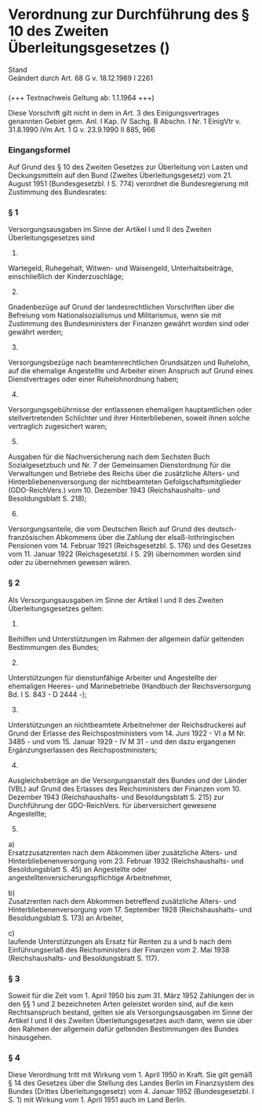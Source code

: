 Verordnung zur Durchführung des § 10 des Zweiten Überleitungsgesetzes ()
========================================================================

Stand  
Geändert durch Art. 68 G v. 18.12.1989 I 2261

### 

(+++ Textnachweis Geltung ab: 1.1.1964 +++)

Diese Vorschrift gilt nicht in dem in Art. 3 des Einigungsvertrages genannten Gebiet gem. Anl. I Kap. IV Sachg. B Abschn. I Nr. 1 EinigVtr v. 31.8.1990 iVm Art. 1 G v. 23.9.1990 II 885, 966

### Eingangsformel

Auf Grund des § 10 des Zweiten Gesetzes zur Überleitung von Lasten und Deckungsmitteln auf den Bund (Zweites Überleitungsgesetz) vom 21. August 1951 (Bundesgesetzbl. I S. 774) verordnet die Bundesregierung mit Zustimmung des Bundesrates:

### § 1

Versorgungsausgaben im Sinne der Artikel I und II des Zweiten Überleitungsgesetzes sind

1.  
Wartegeld, Ruhegehalt, Witwen- und Waisengeld, Unterhaltsbeiträge, einschließlich der Kinderzuschläge;

2.  
Gnadenbezüge auf Grund der landesrechtlichen Vorschriften über die Befreiung vom Nationalsozialismus und Militarismus, wenn sie mit Zustimmung des Bundesministers der Finanzen gewährt worden sind oder gewährt werden;

3.  
Versorgungsbezüge nach beamtenrechtlichen Grundsätzen und Ruhelohn, auf die ehemalige Angestellte und Arbeiter einen Anspruch auf Grund eines Dienstvertrages oder einer Ruhelohnordnung haben;

4.  
Versorgungsgebührnisse der entlassenen ehemaligen hauptamtlichen oder stellvertretenden Schlichter und ihrer Hinterbliebenen, soweit ihnen solche vertraglich zugesichert waren;

5.  
Ausgaben für die Nachversicherung nach dem Sechsten Buch Sozialgesetzbuch und Nr. 7 der Gemeinsamen Dienstordnung für die Verwaltungen und Betriebe des Reichs über die zusätzliche Alters- und Hinterbliebenenversorgung der nichtbeamteten Gefolgschaftsmitglieder (GDO-ReichVers.) vom 10. Dezember 1943 (Reichshaushalts- und Besoldungsblatt S. 218);

6.  
Versorgungsanteile, die vom Deutschen Reich auf Grund des deutsch-französischen Abkommens über die Zahlung der elsaß-lothringischen Pensionen vom 14. Februar 1921 (Reichsgesetzbl. S. 176) und des Gesetzes vom 11. Januar 1922 (Reichsgesetzbl. I S. 29) übernommen worden sind oder zu übernehmen gewesen wären.

### § 2

Als Versorgungsausgaben im Sinne der Artikel I und II des Zweiten Überleitungsgesetzes gelten:

1.  
Beihilfen und Unterstützungen im Rahmen der allgemein dafür geltenden Bestimmungen des Bundes;

2.  
Unterstützungen für dienstunfähige Arbeiter und Angestellte der ehemaligen Heeres- und Marinebetriebe (Handbuch der Reichsversorgung Bd. I S. 843 - D 2444 -);

3.  
Unterstützungen an nichtbeamtete Arbeitnehmer der Reichsdruckerei auf Grund der Erlasse des Reichspostministers vom 14. Juni 1922 - VI a M Nr. 3485 - und vom 15. Januar 1929 - IV M 31 - und den dazu ergangenen Ergänzungserlassen des Reichspostministers;

4.  
Ausgleichsbeträge an die Versorgungsanstalt des Bundes und der Länder (VBL) auf Grund des Erlasses des Reichsministers der Finanzen vom 10. Dezember 1943 (Reichshaushalts- und Besoldungsblatt S. 215) zur Durchführung der GDO-ReichVers. für überversichert gewesene Angestellte;

5.  
a)  
Ersatzzusatzrenten nach dem Abkommen über zusätzliche Alters- und Hinterbliebenenversorgung vom 23. Februar 1932 (Reichshaushalts- und Besoldungsblatt S. 45) an Angestellte oder angestelltenversicherungspflichtige Arbeitnehmer,

b)  
Zusatzrenten nach dem Abkommen betreffend zusätzliche Alters- und Hinterbliebenenversorgung vom 17. September 1928 (Reichshaushalts- und Besoldungsblatt S. 173) an Arbeiter,

c)  
laufende Unterstützungen als Ersatz für Renten zu a und b nach dem Einführungserlaß des Reichsministers der Finanzen vom 2. Mai 1938 (Reichshaushalts- und Besoldungsblatt S. 117).

### § 3

Soweit für die Zeit vom 1. April 1950 bis zum 31. März 1952 Zahlungen der in den §§ 1 und 2 bezeichneten Arten geleistet worden sind, auf die kein Rechtsanspruch bestand, gelten sie als Versorgungsausgaben im Sinne der Artikel I und II des Zweiten Überleitungsgesetzes auch dann, wenn sie über den Rahmen der allgemein dafür geltenden Bestimmungen des Bundes hinausgehen.

### § 4

Diese Verordnung tritt mit Wirkung vom 1. April 1950 in Kraft. Sie gilt gemäß § 14 des Gesetzes über die Stellung des Landes Berlin im Finanzsystem des Bundes (Drittes Überleitungsgesetz) vom 4. Januar 1952 (Bundesgesetzbl. I S. 1) mit Wirkung vom 1. April 1951 auch im Land Berlin.
